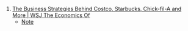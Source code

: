 1. [The Business Strategies Behind Costco, Starbucks, Chick-fil-A and More | WSJ The Economics Of](https://youtu.be/fq6jDxJk1LM)
    - [Note](./Note/The%20Business%20Strategies%20Behind%20Costco,%20Starbucks,%20Chick-fil-A%20and%20More.md)
